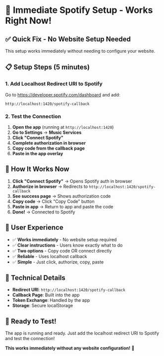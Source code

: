 # 🚀 Immediate Spotify Setup - Works Right Now!

## ✅ **Quick Fix - No Website Setup Needed**

This setup works immediately without needing to configure your website.

## 📋 **Setup Steps (5 minutes)**

### 1. **Add Localhost Redirect URI to Spotify**
Go to https://developer.spotify.com/dashboard and add:
```
http://localhost:1420/spotify-callback
```

### 2. **Test the Connection**
1. **Open the app** (running at `http://localhost:1420`)
2. **Go to Settings** → **Music Services**
3. **Click "Connect Spotify"**
4. **Complete authorization in browser**
5. **Copy code from the callback page**
6. **Paste in the app overlay**

## 🎯 **How It Works Now**

1. **Click "Connect Spotify"** → Opens Spotify auth in browser
2. **Authorize in browser** → Redirects to `http://localhost:1420/spotify-callback`
3. **See success page** → Shows authorization code
4. **Copy code** → Click "Copy Code" button
5. **Paste in app** → Return to app and paste the code
6. **Done!** → Connected to Spotify

## 🎵 **User Experience**

- ✅ **Works immediately** - No website setup required
- ✅ **Clear instructions** - Users know exactly what to do
- ✅ **Two options** - Copy code OR connect directly
- ✅ **Reliable** - Uses localhost callback
- ✅ **Simple** - Just click, authorize, copy, paste

## 🔧 **Technical Details**

- **Redirect URI**: `http://localhost:1420/spotify-callback`
- **Callback Page**: Built into the app
- **Token Exchange**: Handled by the app
- **Storage**: Secure localStorage

## 🚀 **Ready to Test!**

The app is running and ready. Just add the localhost redirect URI to Spotify and test the connection!

**This works immediately without any website configuration!** 🎵 